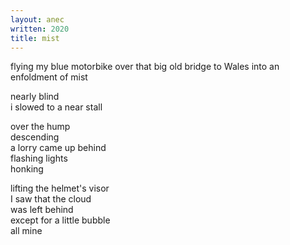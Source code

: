 ```yaml
---
layout: anec
written: 2020
title: mist
---
```


<div class="poem">
flying my blue motorbike  
over that big old bridge to Wales  
into an enfoldment of mist  


nearly blind  
i slowed to a near stall  


over the hump  
descending  
a lorry came up behind  
flashing lights  
honking


lifting the helmet's visor  
I saw that the cloud  
was left behind  
except for a little bubble  
all mine
</div>
